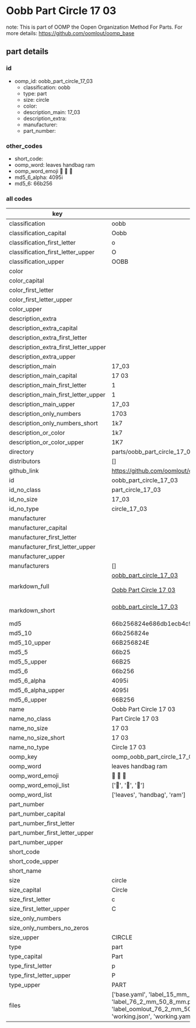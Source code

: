 # Oobb Part Circle 17 03  

note: This is part of OOMP the Oopen Organization Method For Parts. For more details: https://github.com/oomlout/oomp_base

##  part details





### id
* oomp_id: oobb_part_circle_17_03
  * classification: oobb
  * type: part
  * size: circle
  * color: 
  * description_main: 17_03
  * description_extra: 
  * manufacturer: 
  * part_number: 

### other_codes
* short_code: 
* oomp_word: leaves handbag ram
* oomp_word_emoji :leaves: :handbag: :ram:
* md5_6_alpha: 4095i
* md5_6: 66b256

### all codes 
| key | value |  
| --- | --- |  
| classification | oobb |  
| classification_capital | Oobb |  
| classification_first_letter | o |  
| classification_first_letter_upper | O |  
| classification_upper | OOBB |  
| color |  |  
| color_capital |  |  
| color_first_letter |  |  
| color_first_letter_upper |  |  
| color_upper |  |  
| description_extra |  |  
| description_extra_capital |  |  
| description_extra_first_letter |  |  
| description_extra_first_letter_upper |  |  
| description_extra_upper |  |  
| description_main | 17_03 |  
| description_main_capital | 17 03 |  
| description_main_first_letter | 1 |  
| description_main_first_letter_upper | 1 |  
| description_main_upper | 17_03 |  
| description_only_numbers | 1703 |  
| description_only_numbers_short | 1k7 |  
| description_or_color | 1k7 |  
| description_or_color_upper | 1K7 |  
| directory | parts/oobb_part_circle_17_03 |  
| distributors | [] |  
| github_link | https://github.com/oomlout/oomlout_oomp_part_src/tree/main/parts/oobb_part_circle_17_03/working |  
| id | oobb_part_circle_17_03 |  
| id_no_class | part_circle_17_03 |  
| id_no_size | 17_03 |  
| id_no_type | circle_17_03 |  
| manufacturer |  |  
| manufacturer_capital |  |  
| manufacturer_first_letter |  |  
| manufacturer_first_letter_upper |  |  
| manufacturer_upper |  |  
| manufacturers | [] |  
| markdown_full | [oobb_part_circle_17_03](https://github.com/oomlout/oomlout_oomp_part_src/tree/main/parts/oobb_part_circle_17_03/working)<br>[](https://github.com/oomlout/oomlout_oomp_part_src/tree/main/parts/oobb_part_circle_17_03/working)<br>[Oobb Part Circle 17 03](https://github.com/oomlout/oomlout_oomp_part_src/tree/main/parts/oobb_part_circle_17_03/working)<br><br> |  
| markdown_short | [oobb_part_circle_17_03](https://github.com/oomlout/oomlout_oomp_part_src/tree/main/parts/oobb_part_circle_17_03/working)<br><br> |  
| md5 | 66b256824e686db1ecb4c9e259f450bb |  
| md5_10 | 66b256824e |  
| md5_10_upper | 66B256824E |  
| md5_5 | 66b25 |  
| md5_5_upper | 66B25 |  
| md5_6 | 66b256 |  
| md5_6_alpha | 4095i |  
| md5_6_alpha_upper | 4095I |  
| md5_6_upper | 66B256 |  
| name | Oobb Part Circle 17 03 |  
| name_no_class | Part Circle 17 03 |  
| name_no_size | 17 03 |  
| name_no_size_short | 17 03 |  
| name_no_type | Circle 17 03 |  
| oomp_key | oomp_oobb_part_circle_17_03 |  
| oomp_word | leaves handbag ram |  
| oomp_word_emoji | :leaves: :handbag: :ram: |  
| oomp_word_emoji_list | [':leaves:', ':handbag:', ':ram:'] |  
| oomp_word_list | ['leaves', 'handbag', 'ram'] |  
| part_number |  |  
| part_number_capital |  |  
| part_number_first_letter |  |  
| part_number_first_letter_upper |  |  
| part_number_upper |  |  
| short_code |  |  
| short_code_upper |  |  
| short_name |  |  
| size | circle |  
| size_capital | Circle |  
| size_first_letter | c |  
| size_first_letter_upper | C |  
| size_only_numbers |  |  
| size_only_numbers_no_zeros |  |  
| size_upper | CIRCLE |  
| type | part |  
| type_capital | Part |  
| type_first_letter | p |  
| type_first_letter_upper | P |  
| type_upper | PART |  
| files | ['base.yaml', 'label_15_mm_30_mm.pdf', 'label_15_mm_30_mm.svg', 'label_76_2_mm_50_8_mm.pdf', 'label_76_2_mm_50_8_mm.svg', 'label_oomlout_76_2_mm_50_8_mm.pdf', 'label_oomlout_76_2_mm_50_8_mm.svg', 'readme.md', 'working.json', 'working.yaml'] |  
